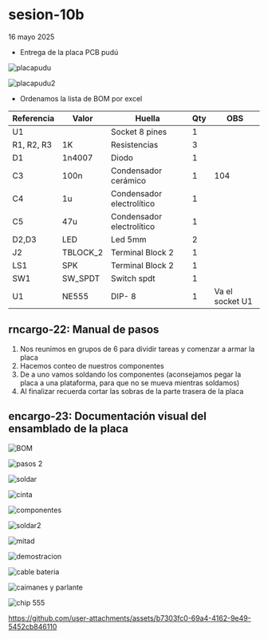 # sesion-10b

16 mayo 2025

- Entrega de la placa PCB pudú

![placapudu](https://github.com/user-attachments/assets/a860665a-b4c4-4343-9494-0aa6deb5043c)
  
![placapudu2](https://github.com/user-attachments/assets/dc10e6d1-e27e-45c7-9a25-c1a12ca1002b)

- Ordenamos la lista de BOM por excel

| Referencia    | Valor             |  Huella                            | Qty            | OBS   |
|------------------ |------------------ |-------------------------------- |----------------|----------|
| U1                 |                      |Socket 8 pines                 |     1            |             |
| R1, R2, R3    | 1K                | Resistencias                    |     3            |             |
| D1                 | 1n4007         | Diodo                               |    1            |              |
| C3                 | 100n             |Condensador cerámico    |     1            | 104      |
| C4                 | 1u                 |Condensador electrolítico |      1          |              |
| C5                 | 47u               |  Condensador electrolítico|      1         |              | 
| D2,D3           | LED              |  Led 5mm                          |       2         |              |
| J2                 | TBLOCK_2   | Terminal Block 2                |       1         |              |
|LS1               |SPK                | Terminal Block 2                |       1         |              |
| SW1             |SW_SPDT     | Switch spdt                         |       1         |              |  
| U1                |  NE555          |      DIP- 8                            |       1         | Va el socket U1|

## rncargo-22: Manual de pasos

1. Nos reunimos en grupos de 6 para dividir tareas y comenzar a armar la placa
2. Hacemos conteo de nuestros componentes 
3. De a uno vamos soldando los componentes (aconsejamos pegar la placa a una plataforma, para que no se mueva mientras soldamos)
4. Al finalizar recuerda cortar las sobras de la parte trasera de la placa
   
## encargo-23: Documentación visual del ensamblado de la placa

![BOM](https://github.com/user-attachments/assets/c95520cc-7cda-4ca1-9cc8-806247787a9b)

![pasos 2](https://github.com/user-attachments/assets/a0f8d1e4-781b-4690-b28b-62a7112064f5)

![soldar](https://github.com/user-attachments/assets/c3991613-3ba3-4447-9c61-b6cc8c5daa23)

![cinta](https://github.com/user-attachments/assets/2f782fd0-b269-404e-953f-da0d63ce65a4)

![componentes](https://github.com/user-attachments/assets/2c704582-c991-43c5-a58b-051996a10114)

![soldar2](https://github.com/user-attachments/assets/9e98822c-c83c-4b13-91b7-f3afa5ce9137)

![mitad](https://github.com/user-attachments/assets/40905861-d091-49dc-ba60-b11365503498)

![demostracion](https://github.com/user-attachments/assets/d049178a-1ae7-4c05-9769-66eefbcefc47)

![cable bateria](https://github.com/user-attachments/assets/bb1be97b-64eb-414b-b4ed-ada95d1a3ff7)

![caimanes y parlante](https://github.com/user-attachments/assets/4b9c55a1-0385-43d2-973e-ac82bd9c6090)

![chip 555](https://github.com/user-attachments/assets/547c573a-5eea-436a-a8a7-c3c08ee60809)

https://github.com/user-attachments/assets/b7303fc0-69a4-4162-9e49-5452cb846110




